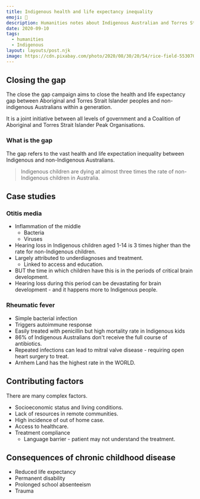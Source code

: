 ```yaml
---
title: Indigenous health and life expectancy inequality
emoji: 🙋
description: Humanities notes about Indigenous Australian and Torres Strait Islander health and life expectancy inequality. Not a good source of news - this page is not kept updated.
date: 2020-09-10
tags:
  - humanities
  - Indigenous
layout: layouts/post.njk
image: https://cdn.pixabay.com/photo/2020/08/30/20/54/rice-field-5530707_1280.jpg
---
```


## Closing the gap

The close the gap campaign aims to close the health and life expectancy gap between Aboriginal and Torres Strait Islander peoples and non-indigenous Australians within a generation.

It is a joint initiative between all levels of government and a Coalition of Aboriginal and Torres Strait Islander Peak Organisations.

### What is the gap

The gap refers to the vast health and life expectation inequality between Indigenous and non-Indigenous Australians.

> Indigenous children are dying at almost three times the rate of non-Indigenous children in Australia.

## Case studies

### Otitis media

- Inflammation of the middle
    - Bacteria
    - Viruses
- Hearing loss in Indigenous children aged 1-14 is 3 times higher than the rate for non-Indigenous children.
- Largely attributed to underdiagnoses and treatment.
    - Linked to access and education.
- BUT the time in which children have this is in the periods of critical brain development.
- Hearing loss during this period can be devastating for brain development - and it happens more to Indigenous people.

### Rheumatic fever

- Simple bacterial infection
- Triggers autoimmune response
- Easily treated with penicillin but high mortality rate in Indigenous kids
- 86% of Indigenous Australians don't receive the full course of antibiotics.
- Repeated infections can lead to mitral valve disease - requiring open heart surgery to treat.
- Arnhem Land has the highest rate in the WORLD.

## Contributing factors

There are many complex factors.

- Socioeconomic status and living conditions.
- Lack of resources in remote communities.
- High incidence of out of home case.
- Access to healthcare.
- Treatment compliance
    - Language barrier - patient may not understand the treatment.

## Consequences of chronic childhood disease

- Reduced life expectancy
- Permanent disability
- Prolonged school absenteeism
- Trauma